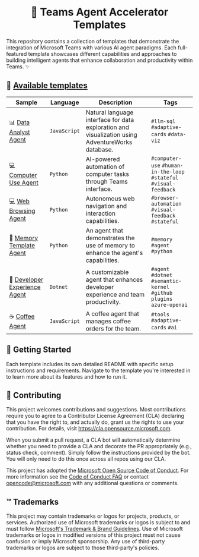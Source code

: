 # <div align="center">🤖 Teams Agent Accelerator Templates</div>

This repository contains a collection of templates that demonstrate the integration of Microsoft Teams with various AI agent paradigms. Each full-featured template showcases different capabilities and approaches to building intelligent agents that enhance collaboration and productivity within Teams. ✨

## 🚀 [Available templates](https://microsoft.github.io/teams-agent-accelerator-templates)

| Sample                                               | Language     | Description                                                                                      | Tags                                                                |
| ---------------------------------------------------- | ------------ | ------------------------------------------------------------------------------------------------ | ------------------------------------------------------------------- |
| 📊 [Data Analyst Agent](js/data-analyst-agent)       | `JavaScript` | Natural language interface for data exploration and visualization using AdventureWorks database. | `#llm-sql` `#adaptive-cards` `#data-viz`                            |
| 💻 [Computer Use Agent](python/computer-use-agent)   | `Python`     | AI-powered automation of computer tasks through Teams interface.                                 | `#computer-use` `#human-in-the-loop` `#stateful` `#visual-feedback` |
| 💻 [Web Browsing Agent](python/web-browsing-agent)   | `Python`     | Autonomous web navigation and interaction capabilities.                                          | `#browser-automation` `#visual-feedback` `#stateful`                |
| 🧠 [Memory Template Agent](python/memory-sample-agent) | `Python`     | An agent that demonstrates the use of memory to enhance the agent's capabilities.          | `#memory` `#agent` `#python`                                        |
| 🤖 [Developer Experience Agent](dotnet/dex-agent)		| `Dotnet`    | A customizable agent that enhances developer experience and team productivity.							  | `#agent` `#dotnet` `#semantic-kernel` `#github` `plugins` `azure-openai`
| ☕ [Coffee Agent](js/coffee-agent)		| `JavaScript`    | A coffee agent that manages coffee orders for the team. 							  | `#tools` `#adaptive-cards` `#ai`                                        |
## 🏁 Getting Started

Each template includes its own detailed README with specific setup instructions and requirements. Navigate to the template you're interested in to learn more about its features and how to run it.

## 🤝 Contributing

This project welcomes contributions and suggestions. Most contributions require you to agree to a
Contributor License Agreement (CLA) declaring that you have the right to, and actually do, grant us
the rights to use your contribution. For details, visit https://cla.opensource.microsoft.com.

When you submit a pull request, a CLA bot will automatically determine whether you need to provide
a CLA and decorate the PR appropriately (e.g., status check, comment). Simply follow the instructions
provided by the bot. You will only need to do this once across all repos using our CLA.

This project has adopted the [Microsoft Open Source Code of Conduct](https://opensource.microsoft.com/codeofconduct/).
For more information see the [Code of Conduct FAQ](https://opensource.microsoft.com/codeofconduct/faq/) or
contact [opencode@microsoft.com](mailto:opencode@microsoft.com) with any additional questions or comments.

## ™️ Trademarks

This project may contain trademarks or logos for projects, products, or services. Authorized use of Microsoft
trademarks or logos is subject to and must follow
[Microsoft's Trademark & Brand Guidelines](https://www.microsoft.com/en-us/legal/intellectualproperty/trademarks/usage/general).
Use of Microsoft trademarks or logos in modified versions of this project must not cause confusion or imply Microsoft sponsorship.
Any use of third-party trademarks or logos are subject to those third-party's policies.
